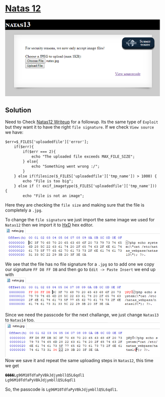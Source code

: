 # [Natas 12](http://natas12.natas.labs.overthewire.org/)

![0](https://github.com/GHAFRI/Writeups/blob/master/Web/OverTheWire/Natas/Natas13/0.png)

## Solution

Need to Check [Natas12 Writeup](https://github.com/GHAFRI/Writeups/blob/master/Web/OverTheWire/Natas/Natas12/Natas12.md) for a followup.
Its the same type of `Exploit` but they want it to have the right `file signature`.
If we check `View source` we have:
```
$err=$_FILES['uploadedfile']['error']; 
    if($err){ 
        if($err === 2){ 
            echo "The uploaded file exceeds MAX_FILE_SIZE"; 
        } else{ 
            echo "Something went wrong :/"; 
        } 
    } else if(filesize($_FILES['uploadedfile']['tmp_name']) > 1000) { 
        echo "File is too big"; 
    } else if (! exif_imagetype($_FILES['uploadedfile']['tmp_name'])) { 
        echo "File is not an image"; 
```
Here they are checking the `file size` and making sure that the file is completely a `.jpg`.

To change the `file signature` we just import the same image we used for `Natas12` then we import it to [HxD](https://mh-nexus.de/en/hxd/) hex editor.
![1](https://github.com/GHAFRI/Writeups/blob/master/Web/OverTheWire/Natas/Natas13/1.png)
We see that the file has no file signature for a `.jpg` so to add one we copy our signature `FF D8 FF DB` and then go to `Edit -> Paste Insert` we end up with
![2](https://github.com/GHAFRI/Writeups/blob/master/Web/OverTheWire/Natas/Natas13/2.png)
Since we need the passcode for the next challange, we just change `Natas13` to `Natas14` too.
![3](https://github.com/GHAFRI/Writeups/blob/master/Web/OverTheWire/Natas/Natas13/3.png)
Now we save it and repeat the same uploading steps in `Natas12`, this time we get
```
����Lg96M10TdfaPyVBkJdjymbllQ5L6qdl1 
Lg96M10TdfaPyVBkJdjymbllQ5L6qdl1
```

So, the passcode is `Lg96M10TdfaPyVBkJdjymbllQ5L6qdl1`.


 		
